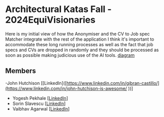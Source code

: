 # Architectural Katas Fall - 2024EquiVisionaries

Here is my initial view of how the Anonymiser and the CV to Job spec Matcher integrate with the rest of the application
I think it's important to accommodate these long running processes as well as the fact that job specs and CVs are dropped in randomly and they should be processed as soon as possible making judicious use of the AI tools.
[diagram](/ideas.drawio.png)

## Members
-John Hutchison [[LinkedIn]([https://www.linkedin.com/in/gibran-castillo/](https://www.linkedin.com/in/john-hutchison-is-awesome/ ))]
- Yogesh Pekhale [[LinkedIn](https://www.linkedin.com/in/yogeshpekhale/)]
- Sorin Slavescu  [[LinkedIn](https://www.linkedin.com/in/sorin-slavescu/)]
- Vaibhav Agarwal [[LinkedIn](https://www.linkedin.com/in/vaibhav-agarwal-39500914/)]
